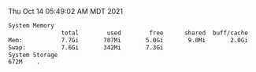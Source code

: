 Thu Oct 14 05:49:02 AM MDT 2021
```bash
System Memory
               total        used        free      shared  buff/cache   available
Mem:           7.7Gi       707Mi       5.0Gi       9.0Mi       2.0Gi       6.6Gi
Swap:          7.6Gi       342Mi       7.3Gi
System Storage
672M	.
```
